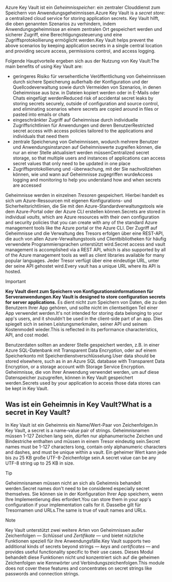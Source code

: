 <span data-ttu-id="f29ca-101">Azure Key Vault ist ein *Geheimnisspeicher*: ein zentraler Clouddienst zum Speichern von Anwendungsgeheimnissen.</span><span class="sxs-lookup"><span data-stu-id="f29ca-101">Azure Key Vault is a *secret store*: a centralized cloud service for storing application secrets.</span></span> <span data-ttu-id="f29ca-102">Key Vault hilft, die oben genannten Szenarios zu verhindern, indem Anwendungsgeheimnisse an einem zentralen Ort gespeichert werden und sicherer Zugriff, eine Berechtigungssteuerung und eine Zugriffsprotokollierung ermöglicht werden.</span><span class="sxs-lookup"><span data-stu-id="f29ca-102">Key Vault helps prevent the above scenarios by keeping application secrets in a single central location and providing secure access, permissions control, and access logging.</span></span>

<span data-ttu-id="f29ca-103">Folgende Hauptvorteile ergeben sich aus der Nutzung von Key Vault:</span><span class="sxs-lookup"><span data-stu-id="f29ca-103">The main benefits of using Key Vault are:</span></span>

- <span data-ttu-id="f29ca-104">geringeres Risiko für versehentliche Veröffentlichung von Geheimnissen durch sichere Speicherung außerhalb der Konfiguration und der Quellcodeverwaltung sowie durch Vermeiden von Szenarios, in denen Geheimnisse aus bzw. in Dateien kopiert werden oder in E-Mails oder Chats eingefügt werden</span><span class="sxs-lookup"><span data-stu-id="f29ca-104">Reduced risk of accidental secret leaks by storing secrets securely, outside of configuration and source control, and eliminating scenarios where secrets are copied around in files or pasted into emails or chats</span></span>
- <span data-ttu-id="f29ca-105">eingeschränkter Zugriff auf Geheimnisse durch individuelle Zugriffsrichtlinien für Anwendungen und deren Benutzer</span><span class="sxs-lookup"><span data-stu-id="f29ca-105">Restricted secret access with access policies tailored to the applications and individuals that need them</span></span>
- <span data-ttu-id="f29ca-106">zentrale Speicherung von Geheimnissen, wodurch mehrere Benutzer und Anwendungsinstanzen auf Geheimniswerte zugreifen können, die nur an einer Stelle aktualisiert werden müssen</span><span class="sxs-lookup"><span data-stu-id="f29ca-106">Centralized secret storage, so that multiple users and instances of applications can access secret values that only need to be updated in one place</span></span>
- <span data-ttu-id="f29ca-107">Zugriffsprotokollierung und -überwachung, mit der Sie nachvollziehen können, wie und wann auf Geheimnisse zugegriffen wurde</span><span class="sxs-lookup"><span data-stu-id="f29ca-107">Access logging and monitoring to help you understand how and when secrets are accessed</span></span>

<span data-ttu-id="f29ca-108">Geheimnisse werden in einzelnen *Tresoren* gespeichert. Hierbei handelt es sich um Azure-Ressourcen mit eigenen Konfigurations- und Sicherheitsrichtlinien, die Sie mit den Azure-Standardverwaltungstools wie dem Azure-Portal oder der Azure CLI erstellen können.</span><span class="sxs-lookup"><span data-stu-id="f29ca-108">Secrets are stored in individual *vaults*, which are Azure resources with their own configuration and security policies that you can create with any of the standard Azure management tools like the Azure portal or the Azure CLI.</span></span> <span data-ttu-id="f29ca-109">Der Zugriff auf Geheimnisse und die Verwaltung des Tresors erfolgen über eine REST-API, die auch von allen Azure-Verwaltungstools und Clientbibliotheken für häufig verwendete Programmiersprachen unterstützt wird.</span><span class="sxs-lookup"><span data-stu-id="f29ca-109">Secret access and vault management is accomplished via a REST API, which is also supported by all of the Azure management tools as well as client libraries available for many popular languages.</span></span> <span data-ttu-id="f29ca-110">Jeder Tresor verfügt über eine eindeutige URL, unter der seine API gehostet wird.</span><span class="sxs-lookup"><span data-stu-id="f29ca-110">Every vault has a unique URL where its API is hosted.</span></span>

> [!IMPORTANT]
> <span data-ttu-id="f29ca-111">**Key Vault dient zum Speichern von Konfigurationsinformationen für Serveranwendungen.**</span><span class="sxs-lookup"><span data-stu-id="f29ca-111">**Key Vault is designed to store configuration secrets for server applications.**</span></span> <span data-ttu-id="f29ca-112">Es dient nicht zum Speichern von Daten, die zu den Benutzern Ihrer App gehören, und sollte nicht im clientseitigen Teil einer App verwendet werden.</span><span class="sxs-lookup"><span data-stu-id="f29ca-112">It's not intended for storing data belonging to your app's users, and it shouldn't be used in the client-side part of an app.</span></span> <span data-ttu-id="f29ca-113">Dies spiegelt sich in seinen Leistungsmerkmalen, seiner API und seinem Kostenmodell wieder.</span><span class="sxs-lookup"><span data-stu-id="f29ca-113">This is reflected in its performance characteristics, API, and cost model.</span></span>
>
> <span data-ttu-id="f29ca-114">Benutzerdaten sollten an anderer Stelle gespeichert werden, z.B. in einer Azure SQL-Datenbank mit Transparent Data Encryption, oder auf einem Speicherkonto mit Speicherdienstverschlüsselung.</span><span class="sxs-lookup"><span data-stu-id="f29ca-114">User data should be stored elsewhere, such as in an Azure SQL database with Transparent Data Encryption, or a storage account with Storage Service Encryption.</span></span> <span data-ttu-id="f29ca-115">Geheimnisse, die von Ihrer Anwendung verwendet werden, um auf diese Datenspeicher zuzugreifen, können in Key Vault gespeichert werden.</span><span class="sxs-lookup"><span data-stu-id="f29ca-115">Secrets used by your application to access those data stores can be kept in Key Vault.</span></span>

## <a name="what-is-a-secret-in-key-vault"></a><span data-ttu-id="f29ca-116">Was ist ein Geheimnis in Key Vault?</span><span class="sxs-lookup"><span data-stu-id="f29ca-116">What is a secret in Key Vault?</span></span>

<span data-ttu-id="f29ca-117">In Key Vault ist ein Geheimnis ein Name/Wert-Paar von Zeichenfolgen.</span><span class="sxs-lookup"><span data-stu-id="f29ca-117">In Key Vault, a secret is a name-value pair of strings.</span></span> <span data-ttu-id="f29ca-118">Geheimnisnamen müssen 1-127 Zeichen lang sein, dürfen nur alphanumerische Zeichen und Bindestriche enthalten und müssen in einem Tresor eindeutig sein.</span><span class="sxs-lookup"><span data-stu-id="f29ca-118">Secret names must be 1-127 characters long, contain only alphanumeric characters and dashes, and must be unique within a vault.</span></span> <span data-ttu-id="f29ca-119">Ein geheimer Wert kann jede bis zu 25 KB große UTF-8-Zeichenfolge sein.</span><span class="sxs-lookup"><span data-stu-id="f29ca-119">A secret value can be any UTF-8 string up to 25 KB in size.</span></span>

> [!TIP]
> <span data-ttu-id="f29ca-120">Geheimnisnamen müssen nicht an sich als Geheimnis behandelt werden.</span><span class="sxs-lookup"><span data-stu-id="f29ca-120">Secret names don't need to be considered especially secret themselves.</span></span> <span data-ttu-id="f29ca-121">Sie können sie in der Konfiguration Ihrer App speichern, wenn Ihre Implementierung dies erfordert.</span><span class="sxs-lookup"><span data-stu-id="f29ca-121">You can store them in your app's configuration if your implementation calls for it.</span></span> <span data-ttu-id="f29ca-122">Dasselbe gilt für Tresornamen und URLs.</span><span class="sxs-lookup"><span data-stu-id="f29ca-122">The same is true of vault names and URLs.</span></span>

> [!NOTE]
> <span data-ttu-id="f29ca-123">Key Vault unterstützt zwei weitere Arten von Geheimnissen außer Zeichenfolgen &mdash; *Schlüssel* und *Zertifikate* &mdash; und bietet nützliche Funktionen speziell für ihre Anwendungsfälle.</span><span class="sxs-lookup"><span data-stu-id="f29ca-123">Key Vault supports two additional kinds of secrets beyond strings &mdash; *keys* and *certificates* &mdash; and provides useful functionality specific to their use cases.</span></span> <span data-ttu-id="f29ca-124">Dieses Modul behandelt diese Funktionen nicht und konzentriert sich auf die geheimen Zeichenfolgen wie Kennwörter und Verbindungszeichenfolgen.</span><span class="sxs-lookup"><span data-stu-id="f29ca-124">This module does not cover these features and concentrates on secret strings like passwords and connection strings.</span></span>
